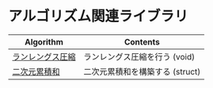# アルゴリズム関連ライブラリ

|  Algorithm  |  Contents  |
| ---- | ----
|  [ランレングス圧縮](runLengthEncoding/)  |  ランレングス圧縮を行う (void)|
|  [二次元累積和](sum2D/)  |  二次元累積和を構築する (struct)  |

